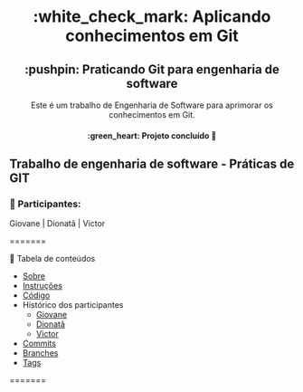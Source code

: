
<h1 align="center">:white_check_mark: Aplicando conhecimentos em Git</h1>

<h2 align="center">:pushpin: Praticando Git para engenharia de software</h2>

<p align="center">Este é um trabalho de Engenharia de Software para aprimorar os conhecimentos em Git.</p>

<h4 align="center"> 
	:green_heart: Projeto concluído  🚀
</h4>

## Trabalho de engenharia de software - Práticas de GIT


### :construction_worker: Participantes:

Giovane | 
Dionatã | 
Victor

=======

:bookmark: Tabela de conteúdos


<!--ts-->
   * [Sobre](/README.md)
   * [Instruções](/INSTRUCTIONS.md)
   * [Código](/Calculadora.js)
   * Histórico dos participantes
      * [Giovane](/LOG_GSilva9)
      * [Dionatã](/LOG_DionataBergmann)
      * [Victor](/LOG_victorbonow)
   * [Commits](#commits/master)
   * [Branches](/branches)
   * [Tags](/tags)
<!--te-->
=======

